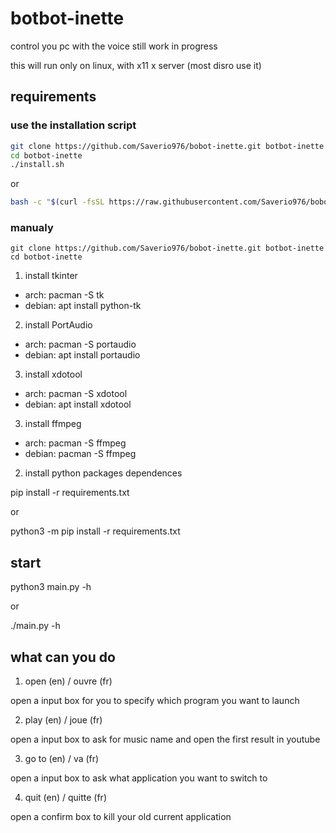 # botbot-inette

control you pc with the voice
still work in progress

this will run only on linux, with x11 x server (most disro use it)

## requirements

### use the installation script

```bash
git clone https://github.com/Saverio976/bobot-inette.git botbot-inette
cd botbot-inette
./install.sh
```

or

```bash
bash -c "$(curl -fsSL https://raw.githubusercontent.com/Saverio976/bobot-inette/main/install.sh)"
```

### manualy

```
git clone https://github.com/Saverio976/bobot-inette.git botbot-inette
cd botbot-inette
```

1. install tkinter

- arch: pacman -S tk
- debian: apt install python-tk

2. install PortAudio

- arch: pacman -S portaudio
- debian: apt install portaudio

3. install xdotool

- arch: pacman -S xdotool
- debian: apt install xdotool

3. install ffmpeg

- arch: pacman -S ffmpeg
- debian: pacman -S ffmpeg

2. install python packages dependences

pip install -r requirements.txt

or

python3 -m pip install -r requirements.txt

## start

python3 main.py -h

or

./main.py -h

## what can you do

1. open (en) / ouvre (fr)

open a input box for you to specify which program you want to launch

2. play (en) / joue (fr)

open a input box to ask for music name and open the first result in youtube

3. go to (en) / va (fr)

open a input box to ask what application you want to switch to

4. quit (en) / quitte (fr)

open a confirm box to kill your old current application
